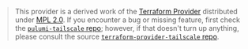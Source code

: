 > This provider is a derived work of the [Terraform Provider](https://github.com/tailscale/terraform-provider-tailscale)
> distributed under [MPL 2.0](https://www.mozilla.org/en-US/MPL/2.0/). If you encounter a bug or missing feature,
> first check the [`pulumi-tailscale` repo](https://github.com/pulumi/pulumi-tailscale/issues); however, if that doesn't turn up anything,
> please consult the source [`terraform-provider-tailscale` repo](https://github.com/tailscale/terraform-provider-tailscale/issues).